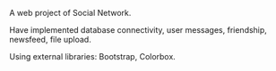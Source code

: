 A web project of Social Network. 

Have implemented database connectivity, user messages, friendship, newsfeed, file upload.

Using external libraries: Bootstrap, Colorbox.
